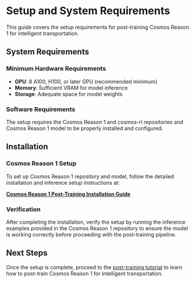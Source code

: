 # Setup and System Requirements

This guide covers the setup requirements for post-training Cosmos Reason 1 for intelligent transportation.

## System Requirements

### Minimum Hardware Requirements

- **GPU**: 8 A100, H100, or later GPU (recommended minimum)
- **Memory**: Sufficient VRAM for model inference
- **Storage**: Adequate space for model weights

### Software Requirements

The setup requires the Cosmos Reason 1 and cosmos-rl repositories and Cosmos Reason 1 model to be properly installed and configured.

## Installation

### Cosmos Reason 1 Setup

To set up Cosmos Reason 1 repository and model, follow the detailed installation and inference setup instructions at:

**[Cosmos Reason 1 Post-Training Installation Guide](https://github.com/nvidia-cosmos/cosmos-reason1/blob/main/examples/post_training/README.md#setup)**

### Verification

After completing the installation, verify the setup by running the inference examples provided in the Cosmos Reason 1 repository to ensure the model is working correctly before proceeding with the post-training pipeline.

## Next Steps

Once the setup is complete, proceed to the [post-training tutorial](post_training.md) to learn how to post-train Cosmos Reason 1 for intelligent transportation.

